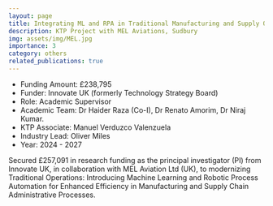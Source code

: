 ```yaml
---
layout: page
title: Integrating ML and RPA in Traditional Manufacturing and Supply Operations
description: KTP Project with MEL Aviations, Sudbury
img: assets/img/MEL.jpg
importance: 3
category: others
related_publications: true
---
```


* Funding Amount: £238,795 <br/>
* Funder: Innovate UK (formerly Technology Strategy Board) <br/>
* Role: Academic Supervisor <br/>
* Academic Team: Dr Haider Raza (Co-I), Dr Renato Amorim, Dr Niraj Kumar.
* KTP Associate:  Manuel Verduzco Valenzuela <br/>
* Industry Lead: Oliver Miles<br/>
* Year: 2024 - 2027

Secured £257,091 in research funding as the principal investigator (PI) from Innovate UK, in collaboration with MEL Aviation Ltd (UK), to modernizing Traditional Operations: Introducing Machine Learning and Robotic Process Automation for Enhanced Efficiency in Manufacturing and Supply Chain Administrative Processes.